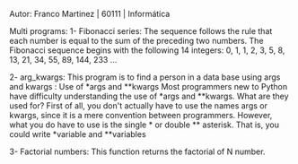 Autor: Franco Martinez | 60111 | Informática

Multi programs:
1- Fibonacci series: The sequence follows the rule that each number is equal to the sum of the preceding two numbers. The Fibonacci sequence begins with the following 14 integers: 0, 1, 1, 2, 3, 5, 8, 13, 21, 34, 55, 89, 144, 233 ...

2- arg_kwargs: This program is to find a person in a data base using args and kwargs :
 Use of *args and **kwargs
Most programmers new to Python have difficulty understanding the use of *args and **kwargs. What are they used for? First of all, you don't actually have to use the names args or kwargs, since it is a mere convention between programmers. However, what you do have to use is the single * or double ** asterisk. That is, you could write *variable and **variables

3- Factorial numbers: This function returns the factorial of N number. 

